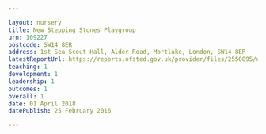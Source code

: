 ```yaml
---

layout: nursery
title: New Stepping Stones Playgroup
urn: 109227
postcode: SW14 8ER
address: 1st Sea Scout Hall, Alder Road, Mortlake, London, SW14 8ER
latestReportUrl: https://reports.ofsted.gov.uk/provider/files/2550895/urn/109227.pdf
teaching: 1
development: 1
leadership: 1
outcomes: 1
overall: 1
date: 01 April 2018 
datePublish: 25 February 2016

---
```

